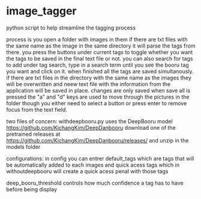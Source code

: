 # image_tagger
python script to help streamline the tagging process

process is you open a folder with images in them
if there are txt files with the same name as the image in the same directory it will parse the tags from there.
you press the buttons under current tags to toggle whether you want the tags to be saved in the final text file or not. you can also search for tags to add under tag search, type in a search term until you see the booru tag you want and click on it.  when finished all the tags are saved simultanously. if there are txt files in the directory with the same name as the images they will be overwritten and neew text file with the information from the application will be saved in place.  changes are only saved when save all is pressed
the "a" and "d" keys are used to move through the pictures in the folder though you either need to select a button or press enter to remove focus from the text field. 


two files of concern:
withdeepbooru.py uses the DeepBooru model 
https://github.com/KichangKim/DeepDanbooru
download one of the pretrained releases at https://github.com/KichangKim/DeepDanbooru/releases/
and unzip in the models folder 

configurations:
in config you can entrer default_tags which are tags that will be automatically added to each images
and quick acess tags which in withoutdeepbooru will create a quick acess penal with those tags

deep_booru_threshold controls how much confidence a tag has to have before being display 
